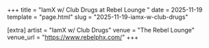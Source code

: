 +++
title = "IamX w/ Club Drugs at Rebel Lounge "
date = 2025-11-19
template = "page.html"
slug = "2025-11-19-iamx-w-club-drugs"

[extra]
artist = "IamX w/ Club Drugs"
venue = "The Rebel Lounge"
venue_url = "https://www.rebelphx.com/"
+++
